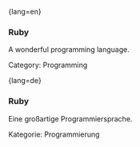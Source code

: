 {lang=en}
### Ruby

A wonderful programming language.

Category: Programming

{lang=de}
### Ruby

Eine großartige Programmiersprache.

Kategorie: Programmierung
